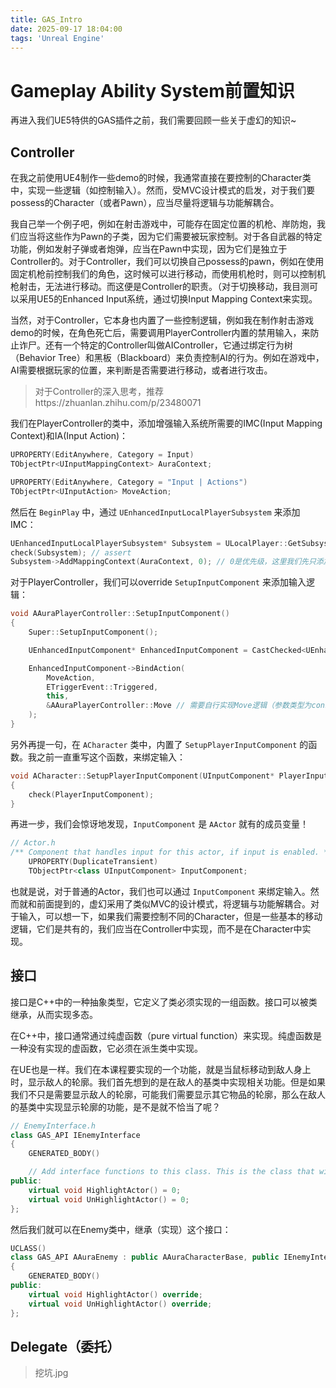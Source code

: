 ```yaml
---
title: GAS_Intro
date: 2025-09-17 18:04:00
tags: 'Unreal Engine'
---
```


# Gameplay Ability System前置知识

再进入我们UE5特供的GAS插件之前，我们需要回顾一些关于虚幻的知识~

## Controller

在我之前使用UE4制作一些demo的时候，我通常直接在要控制的Character类中，实现一些逻辑（如控制输入）。然而，受MVC设计模式的启发，对于我们要possess的Character（或者Pawn），应当尽量将逻辑与功能解耦合。

我自己举一个例子吧，例如在射击游戏中，可能存在固定位置的机枪、岸防炮，我们应当将这些作为Pawn的子类，因为它们需要被玩家控制。对于各自武器的特定功能，例如发射子弹或者炮弹，应当在Pawn中实现，因为它们是独立于Controller的。对于Controller，我们可以切换自己possess的pawn，例如在使用固定机枪前控制我们的角色，这时候可以进行移动，而使用机枪时，则可以控制机枪射击，无法进行移动。而这便是Controller的职责。（对于切换移动，我目测可以采用UE5的Enhanced Input系统，通过切换Input Mapping Context来实现。

当然，对于Controller，它本身也内置了一些控制逻辑，例如我在制作射击游戏demo的时候，在角色死亡后，需要调用PlayerController内置的禁用输入，来防止诈尸。还有一个特定的Controller叫做AIController，它通过绑定行为树（Behavior Tree）和黑板（Blackboard）来负责控制AI的行为。例如在游戏中，AI需要根据玩家的位置，来判断是否需要进行移动，或者进行攻击。

> 对于Controller的深入思考，推荐https://zhuanlan.zhihu.com/p/23480071

我们在PlayerController的类中，添加增强输入系统所需要的IMC(Input Mapping Context)和IA(Input Action)：
```cpp
UPROPERTY(EditAnywhere, Category = Input)
TObjectPtr<UInputMappingContext> AuraContext;

UPROPERTY(EditAnywhere, Category = "Input | Actions")
TObjectPtr<UInputAction> MoveAction;
```

然后在 `BeginPlay` 中，通过 `UEnhancedInputLocalPlayerSubsystem` 来添加IMC：
```cpp
UEnhancedInputLocalPlayerSubsystem* Subsystem = ULocalPlayer::GetSubsystem<UEnhancedInputLocalPlayerSubsystem>(GetLocalPlayer());
check(Subsystem); // assert
Subsystem->AddMappingContext(AuraContext, 0); // 0是优先级，这里我们先只添加一个IMC。对于Top Down RPG，目前我们没遇到比较复杂的输入情况。
```

对于PlayerController，我们可以override `SetupInputComponent` 来添加输入逻辑：
```cpp
void AAuraPlayerController::SetupInputComponent()
{
	Super::SetupInputComponent();

	UEnhancedInputComponent* EnhancedInputComponent = CastChecked<UEnhancedInputComponent>(InputComponent);

	EnhancedInputComponent->BindAction(
		MoveAction,
		ETriggerEvent::Triggered,
		this,
		&AAuraPlayerController::Move // 需要自行实现Move逻辑（参数类型为const FInputActionValue&，这里不予赘述）
	);
}
```

另外再提一句，在 `ACharacter` 类中，内置了 `SetupPlayerInputComponent` 的函数。我之前一直重写这个函数，来绑定输入：
```cpp
void ACharacter::SetupPlayerInputComponent(UInputComponent* PlayerInputComponent)
{
	check(PlayerInputComponent);
}
```

再进一步，我们会惊讶地发现，`InputComponent` 是 `AActor` 就有的成员变量！
```cpp
// Actor.h
/** Component that handles input for this actor, if input is enabled. */
	UPROPERTY(DuplicateTransient)
	TObjectPtr<class UInputComponent> InputComponent;
```

也就是说，对于普通的Actor，我们也可以通过 `InputComponent` 来绑定输入。然而就和前面提到的，虚幻采用了类似MVC的设计模式，将逻辑与功能解耦合。对于输入，可以想一下，如果我们需要控制不同的Character，但是一些基本的移动逻辑，它们是共有的，我们应当在Controller中实现，而不是在Character中实现。

## 接口

接口是C++中的一种抽象类型，它定义了类必须实现的一组函数。接口可以被类继承，从而实现多态。

在C++中，接口通常通过纯虚函数（pure virtual function）来实现。纯虚函数是一种没有实现的虚函数，它必须在派生类中实现。

在UE也是一样。我们在本课程要实现的一个功能，就是当鼠标移动到敌人身上时，显示敌人的轮廓。我们首先想到的是在敌人的基类中实现相关功能。但是如果我们不只是需要显示敌人的轮廓，可能我们需要显示其它物品的轮廓，那么在敌人的基类中实现显示轮廓的功能，是不是就不恰当了呢？

```cpp
// EnemyInterface.h
class GAS_API IEnemyInterface
{
	GENERATED_BODY()

	// Add interface functions to this class. This is the class that will be inherited to implement this interface.
public:
	virtual void HighlightActor() = 0;
	virtual void UnHighlightActor() = 0;
};
```

然后我们就可以在Enemy类中，继承（实现）这个接口：
```cpp
UCLASS()
class GAS_API AAuraEnemy : public AAuraCharacterBase, public IEnemyInterface
{
	GENERATED_BODY()
public:
	virtual void HighlightActor() override;
	virtual void UnHighlightActor() override;
};
```

## Delegate（委托）
> 挖坑.jpg